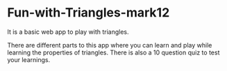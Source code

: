 # Fun-with-Triangles-mark12
It is a basic web app to play with triangles.

There are different parts to this app where you can learn and play while learning the properties of triangles.
There is also a 10 question quiz to test your learnings.
